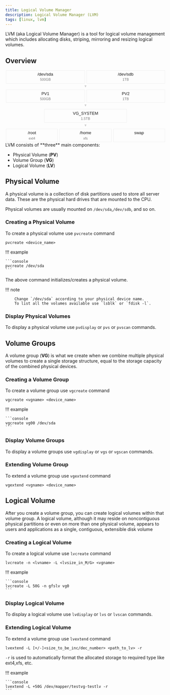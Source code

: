 ```yaml
---
title: Logical Volume Manager
description: Logical Volume Manager (LVM)
tags: [linux, lvm]
---
```


LVM (aka Logical Volume Manager) is a tool for logical volume management which includes allocating disks, striping, mirroring and resizing logical volumes.

## Overview

<div style="font-family:sans-serif;max-width:500px;margin:0 auto;font-size:13px;line-height:1.4">
  <!-- Physical Disks -->
  <div style="display:flex;gap:5px;justify-content:center;margin-bottom:3px;">
    <div style="border:1px solid #eee;padding:3px 5px;text-align:center;flex:1;">
      /dev/sda<br><small style="color:#777">500GB</small>
    </div>
    <div style="border:1px solid #eee;padding:3px 5px;text-align:center;flex:1;">
      /dev/sdb<br><small style="color:#777">1TB</small>
    </div>
  </div>
  <div style="text-align:center;color:#ccc;margin:-2px 0 3px;font-size:11px">▼</div>

  <!-- Physical Volumes -->
  <div style="display:flex;gap:5px;justify-content:center;margin-bottom:3px;">
    <div style="border:1px solid #eee;padding:3px 5px;text-align:center;flex:1;">
      PV1<br><small style="color:#777">500GB</small>
    </div>
    <div style="border:1px solid #eee;padding:3px 5px;text-align:center;flex:1;">
      PV2<br><small style="color:#777">1TB</small>
    </div>
  </div>
  <div style="text-align:center;color:#ccc;margin:-2px 0 3px;font-size:11px">▼</div>

  <!-- Volume Group -->
  <div style="border:1px solid #eee;padding:4px;text-align:center;margin:0 auto 3px;max-width:250px;">
    VG_SYSTEM<br><small style="color:#777">1.5TB</small>
  </div>
  <div style="text-align:center;color:#ccc;margin:-2px 0 3px;font-size:11px">▼</div>

  <!-- Logical Volumes -->
  <div style="display:flex;gap:5px;justify-content:center;">
    <div style="border:1px solid #eee;padding:3px 5px;text-align:center;flex:1;">
      /root<br><small style="color:#777">ext4</small>
    </div>
    <div style="border:1px solid #eee;padding:3px 5px;text-align:center;flex:1;">
      /home<br><small style="color:#777">xfs</small>
    </div>
    <div style="border:1px solid #eee;padding:3px 5px;text-align:center;flex:1;">
      swap
    </div>
  </div>
</div>
LVM consists of **three** main components:

- Physical Volume (**PV**)
- Volume Group (**VG**)
- Logical Volume (**LV**)

## Physical Volume

A physical volume is a collection of disk partitions used to store all server data.
These are the physical hard drives that are mounted to the CPU.

Physical volumes are usually mounted on `/dev/sda`,`/dev/sdb`, and so on.

### Creating a Physical Volume

To create a physical volume use `pvcreate` command

```console
pvcreate <device_name>
```

!!! example

    ```console
    pvcreate /dev/sda
    ```

The above command initializes/creates a physical volume.

!!! note

        Change `/dev/sda` according to your physical device name.
        To list all the volumes available use `lsblk` or `fdisk -l`.

### Display Physical Volumes

To display a physical volume use `pvdisplay` or `pvs` or `pvscan` commands.

## Volume Groups

A volume group (**VG**) is what we create when we combine multiple physical volumes to create a single storage structure, equal to the storage capacity of the combined physical devices.

### Creating a Volume Group

To create a volume group use `vgcreate` command

```console
vgcreate <vgname> <device_name>
```

!!! example

    ```console
    vgcreate vg00 /dev/sda
    ```

### Display Volume Groups

To display a volume groups use `vgdisplay` or `vgs` or `vgscan` commands.

### Extending Volume Group

To extend a volume group use `vgextend` command

```console
vgextend <vgname> <device_name>
```

## Logical Volume

After you create a volume group, you can create logical volumes within that volume group. A logical volume, although it may reside on noncontiguous physical partitions or even on more than one physical volume, appears to users and applications as a single, contiguous, extensible disk volume

### Creating a Logical Volume

To create a logical volume use `lvcreate` command

```console
lvcreate -n <lvname> -L <lvsize_in_M/G> <vgname>
```

!!! example

    ```console
    lvcreate -L 50G -n gfslv vg0
    ```

### Display Logical Volume

To display a logical volume use `lvdisplay` or `lvs` or `lvscan` commands.

### Extending Logical Volume

To extend a volume group use `lvextend` command

```console
lvextend -L [+/-]<size_to_be_inc/dec_number> <path_to_lv> -r
```

`-r` is used to automatically format the allocated storage to required type like ext4,xfs, etc.

!!! example

    ```console
    lvextend -L +50G /dev/mapper/testvg-testlv -r
    ```
